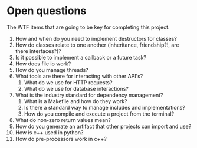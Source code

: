 # Open questions

The WTF items that are going to be key for completing this project.

1. How and when do you need to implement destructors for classes?
1. How do classes relate to one another (inheritance, friendship?!, are there interfaces?)?
1. Is it possible to implement a callback or a future task?
1. How does file io work?
1. How do you manage threads?
1. What tools are there for interacting with other API's?
    1. What do we use for HTTP requests?
    1. What do we use for database interactions?
1. What is the industry standard for dependency management?
    1. What is a Makefile and how do they work?
    1. Is there a standard way to manage includes and implementations?
    1. How do you compile and execute a project from the terminal?
1. What do non-zero return values mean?
1. How do you generate an artifact that other projects can import and use?
1. How is c++ used in python?
1. How do pre-processors work in c++?
